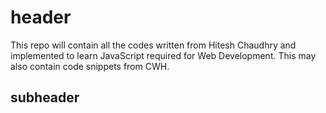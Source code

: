 # header

This repo will contain all the codes written from Hitesh Chaudhry and implemented to learn JavaScript required for Web Development.
This may also contain code snippets from CWH.

## subheader